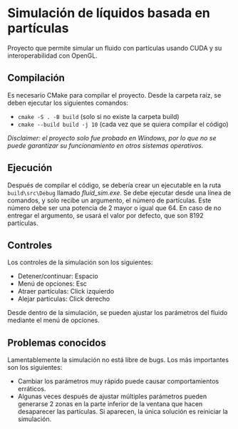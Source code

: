 # Simulación de líquidos basada en partículas

Proyecto que permite simular un fluido con partículas usando CUDA y su interoperabilidad con OpenGL. 

## Compilación

Es necesario CMake para compilar el proyecto. Desde la carpeta raíz, se deben ejecutar los siguientes comandos:

- ```cmake -S . -B build``` (solo si no existe la carpeta build)
- ```cmake --build build -j 10``` (cada vez que se quiera compilar el código)

_Disclaimer: el proyecto solo fue probado en Windows, por lo que no se puede garantizar su funcionamiento en otros sistemas operativos._

## Ejecución

Después de compilar el código, se debería crear un ejecutable en la ruta ```build\src\Debug``` llamado _fluid_sim.exe_. Se debe ejecutar desde una línea de comandos, y solo recibe un argumento, el número de partículas. Este número debe ser una potencia de 2 mayor o igual que 64. En caso de no entregar el argumento, se usará el valor por defecto, que son 8192 partículas.

## Controles

Los controles de la simulación son los siguientes:

- Detener/continuar: Espacio
- Menú de opciones: Esc
- Atraer partículas: Click izquierdo
- Alejar partículas: Click derecho

Desde dentro de la simulación, se pueden ajustar los parámetros del fluido mediante el menú de opciones.

## Problemas conocidos

Lamentablemente la simulación no está libre de bugs. Los más importantes son los siguientes:

- Cambiar los parámetros muy rápido puede causar comportamientos erráticos.
- Algunas veces después de ajustar múltiples parámetros pueden generarse 2 zonas en la parte inferior de la ventana que hacen desaparecer las partículas. Si aparecen, la única solución es reiniciar la simulación.

